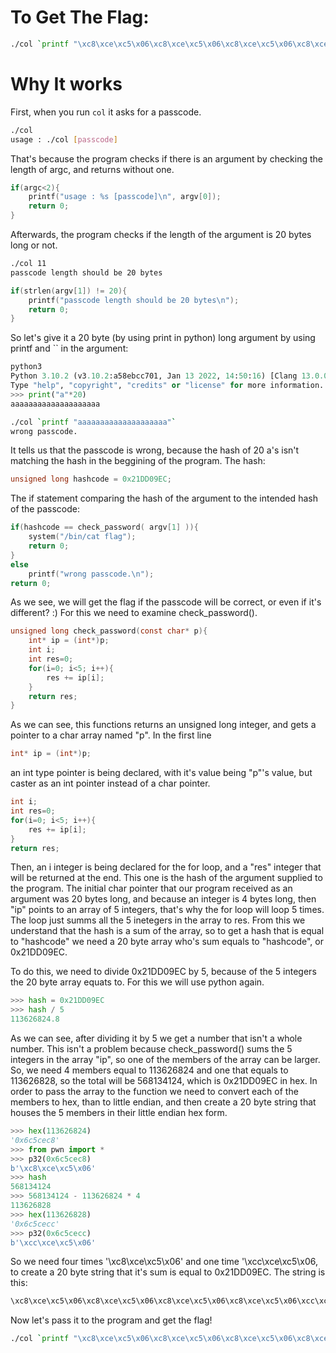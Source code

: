 # To Get The Flag:
```sh
./col `printf "\xc8\xce\xc5\x06\xc8\xce\xc5\x06\xc8\xce\xc5\x06\xc8\xce\xc5\x06\xcc\xce\xc5\x06"`
```

# Why It works
First, when you run ```col``` it asks for a passcode.
```sh
./col
usage : ./col [passcode]
```
That's because the program checks if there is an argument by checking the length of argc, and returns without one.
```c
if(argc<2){
    printf("usage : %s [passcode]\n", argv[0]);
    return 0;
}
```


Afterwards, the program checks if the length of the argument is 20 bytes long or not.
```sh
./col 11
passcode length should be 20 bytes
```
```c
if(strlen(argv[1]) != 20){
    printf("passcode length should be 20 bytes\n");
    return 0;
}
```

So let's give it a 20 byte (by using print in python) long argument by using printf and `` in the argument:
```python
python3
Python 3.10.2 (v3.10.2:a58ebcc701, Jan 13 2022, 14:50:16) [Clang 13.0.0 (clang-1300.0.29.30)] on darwin
Type "help", "copyright", "credits" or "license" for more information.
>>> print("a"*20)
aaaaaaaaaaaaaaaaaaaa
```
```sh
./col `printf "aaaaaaaaaaaaaaaaaaaa"`
wrong passcode.
```
It tells us that the passcode is wrong, because the hash of 20 a's isn't matching the hash in the beggining of the program.
The hash:
```c
unsigned long hashcode = 0x21DD09EC;
```
The if statement comparing the hash of the argument to the intended hash of the passcode:
```c
if(hashcode == check_password( argv[1] )){
    system("/bin/cat flag");
    return 0;
}
else
    printf("wrong passcode.\n");
return 0;
```

As we see, we will get the flag if the passcode will be correct, or even if it's different? :)
For this we need to examine check_password().
```c
unsigned long check_password(const char* p){
	int* ip = (int*)p;
	int i;
	int res=0;
	for(i=0; i<5; i++){
		res += ip[i];
	}
	return res;
}
```
As we can see, this functions returns an unsigned long integer, and gets a pointer to a char array named "p".
In the first line 
```c
int* ip = (int*)p;
```
an int type pointer is being declared, with it's value being "p"'s value, but caster as an int pointer instead of a char pointer.


```c
int i;
int res=0;
for(i=0; i<5; i++){
    res += ip[i];
}
return res;
```
Then, an i integer is being declared for the for loop, and a "res" integer that will be returned at the end. This one is the hash of the argument supplied to the program.
The initial char pointer that our program received as an argument was 20 bytes long, and because an integer is 4 bytes long, then "ip" points to an array of 5 integers, that's why the for loop will loop 5 times. The loop just summs all the 5 inetegers in the array to res. From this we understand that the hash is a sum of the array, so to get a hash that is equal to "hashcode" we need a 20 byte array who's sum equals to "hashcode", or 0x21DD09EC.

To do this, we need to divide 0x21DD09EC by 5, because of the 5 integers the 20 byte array equats to. For this we will use python again.
```python
>>> hash = 0x21DD09EC
>>> hash / 5
113626824.8
```
As we can see, after dividing it by 5 we get a number that isn't a whole number. This isn't a problem because check_password() sums the 5 integers in the array "ip", so one of the members of the array can be larger. So, we need 4 members equal to 113626824 and one that equals to 113626828, so the total will be 568134124, which is 0x21DD09EC in hex. In order to pass the array to the function we need to convert each of the members to hex, than to little endian, and then create a 20 byte string that houses the 5 members in their little endian hex form. 
```python
>>> hex(113626824)
'0x6c5cec8'
>>> from pwn import *
>>> p32(0x6c5cec8)
b'\xc8\xce\xc5\x06'
>>> hash
568134124
>>> 568134124 - 113626824 * 4
113626828
>>> hex(113626828)
'0x6c5cecc'
>>> p32(0x6c5cecc)
b'\xcc\xce\xc5\x06'
```
So we need four times '\xc8\xce\xc5\x06' and one time '\xcc\xce\xc5\x06, to create a 20 byte string that it's sum is equal to 0x21DD09EC.
The string is this:
```sh
\xc8\xce\xc5\x06\xc8\xce\xc5\x06\xc8\xce\xc5\x06\xc8\xce\xc5\x06\xcc\xce\xc5\x06
```
Now let's pass it to the program and get the flag!
```sh
./col `printf "\xc8\xce\xc5\x06\xc8\xce\xc5\x06\xc8\xce\xc5\x06\xc8\xce\xc5\x06\xcc\xce\xc5\x06"`
```